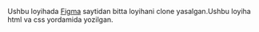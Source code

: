 Ushbu loyihada [Figma](https://www.figma.com/design/yAEbu6TWYTat2ckeDTmzuq/UYGA-VAZIFA?node-id=0-3&node-type=frame&t=5yX6mWmvVttCfSPz-0) saytidan bitta loyihani clone yasalgan.Ushbu loyiha html va css yordamida yozilgan.